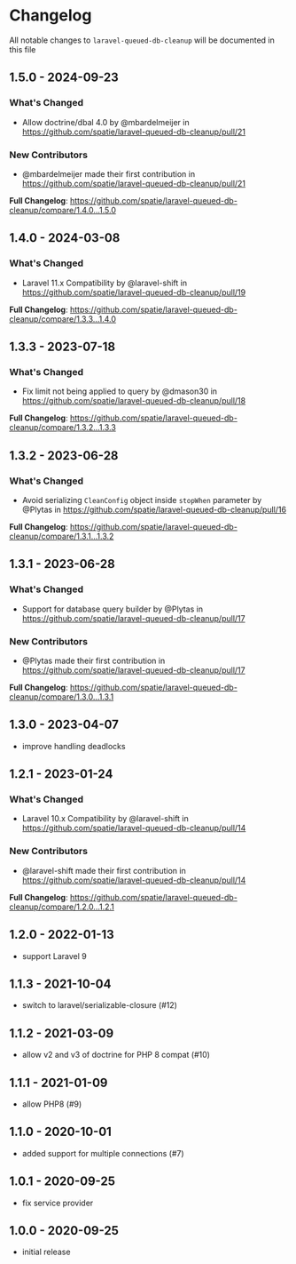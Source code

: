 # Changelog

All notable changes to `laravel-queued-db-cleanup` will be documented in this file

## 1.5.0 - 2024-09-23

### What's Changed

* Allow doctrine/dbal 4.0 by @mbardelmeijer in https://github.com/spatie/laravel-queued-db-cleanup/pull/21

### New Contributors

* @mbardelmeijer made their first contribution in https://github.com/spatie/laravel-queued-db-cleanup/pull/21

**Full Changelog**: https://github.com/spatie/laravel-queued-db-cleanup/compare/1.4.0...1.5.0

## 1.4.0 - 2024-03-08

### What's Changed

* Laravel 11.x Compatibility by @laravel-shift in https://github.com/spatie/laravel-queued-db-cleanup/pull/19

**Full Changelog**: https://github.com/spatie/laravel-queued-db-cleanup/compare/1.3.3...1.4.0

## 1.3.3 - 2023-07-18

### What's Changed

- Fix limit not being applied to query by @dmason30 in https://github.com/spatie/laravel-queued-db-cleanup/pull/18

**Full Changelog**: https://github.com/spatie/laravel-queued-db-cleanup/compare/1.3.2...1.3.3

## 1.3.2 - 2023-06-28

### What's Changed

- Avoid serializing `CleanConfig` object inside `stopWhen` parameter by @Plytas in https://github.com/spatie/laravel-queued-db-cleanup/pull/16

**Full Changelog**: https://github.com/spatie/laravel-queued-db-cleanup/compare/1.3.1...1.3.2

## 1.3.1 - 2023-06-28

### What's Changed

- Support for database query builder by @Plytas in https://github.com/spatie/laravel-queued-db-cleanup/pull/17

### New Contributors

- @Plytas made their first contribution in https://github.com/spatie/laravel-queued-db-cleanup/pull/17

**Full Changelog**: https://github.com/spatie/laravel-queued-db-cleanup/compare/1.3.0...1.3.1

## 1.3.0 - 2023-04-07

- improve handling deadlocks

## 1.2.1 - 2023-01-24

### What's Changed

- Laravel 10.x Compatibility by @laravel-shift in https://github.com/spatie/laravel-queued-db-cleanup/pull/14

### New Contributors

- @laravel-shift made their first contribution in https://github.com/spatie/laravel-queued-db-cleanup/pull/14

**Full Changelog**: https://github.com/spatie/laravel-queued-db-cleanup/compare/1.2.0...1.2.1

## 1.2.0 - 2022-01-13

- support Laravel 9

## 1.1.3 - 2021-10-04

- switch to laravel/serializable-closure (#12)

## 1.1.2 - 2021-03-09

- allow v2 and v3 of doctrine for PHP 8 compat (#10)

## 1.1.1 - 2021-01-09

- allow PHP8 (#9)

## 1.1.0 - 2020-10-01

- added support for multiple connections (#7)

## 1.0.1 - 2020-09-25

- fix service provider

## 1.0.0 - 2020-09-25

- initial release
